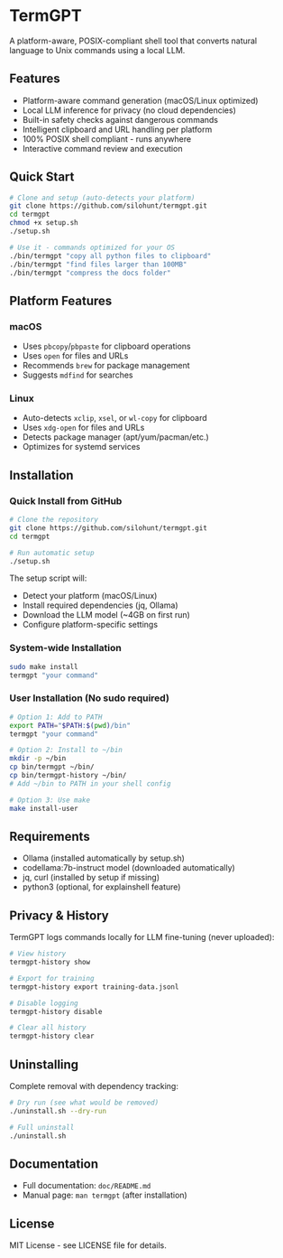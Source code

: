 # TermGPT

A platform-aware, POSIX-compliant shell tool that converts natural language to Unix commands using a local LLM.

## Features

- Platform-aware command generation (macOS/Linux optimized)
- Local LLM inference for privacy (no cloud dependencies)
- Built-in safety checks against dangerous commands
- Intelligent clipboard and URL handling per platform
- 100% POSIX shell compliant - runs anywhere
- Interactive command review and execution

## Quick Start

```bash
# Clone and setup (auto-detects your platform)
git clone https://github.com/silohunt/termgpt.git
cd termgpt
chmod +x setup.sh
./setup.sh

# Use it - commands optimized for your OS
./bin/termgpt "copy all python files to clipboard"
./bin/termgpt "find files larger than 100MB"
./bin/termgpt "compress the docs folder"
```

## Platform Features

### macOS
- Uses `pbcopy`/`pbpaste` for clipboard operations
- Uses `open` for files and URLs
- Recommends `brew` for package management
- Suggests `mdfind` for searches

### Linux
- Auto-detects `xclip`, `xsel`, or `wl-copy` for clipboard
- Uses `xdg-open` for files and URLs
- Detects package manager (apt/yum/pacman/etc.)
- Optimizes for systemd services

## Installation

### Quick Install from GitHub
```bash
# Clone the repository
git clone https://github.com/silohunt/termgpt.git
cd termgpt

# Run automatic setup
./setup.sh
```

The setup script will:
- Detect your platform (macOS/Linux)
- Install required dependencies (jq, Ollama)
- Download the LLM model (~4GB on first run)
- Configure platform-specific settings

### System-wide Installation
```bash
sudo make install
termgpt "your command"
```

### User Installation (No sudo required)
```bash
# Option 1: Add to PATH
export PATH="$PATH:$(pwd)/bin"
termgpt "your command"

# Option 2: Install to ~/bin
mkdir -p ~/bin
cp bin/termgpt ~/bin/
cp bin/termgpt-history ~/bin/
# Add ~/bin to PATH in your shell config

# Option 3: Use make
make install-user
```

## Requirements

- Ollama (installed automatically by setup.sh)
- codellama:7b-instruct model (downloaded automatically)
- jq, curl (installed by setup if missing)
- python3 (optional, for explainshell feature)

## Privacy & History

TermGPT logs commands locally for LLM fine-tuning (never uploaded):
```bash
# View history
termgpt-history show

# Export for training
termgpt-history export training-data.jsonl

# Disable logging
termgpt-history disable

# Clear all history
termgpt-history clear
```

## Uninstalling

Complete removal with dependency tracking:
```bash
# Dry run (see what would be removed)
./uninstall.sh --dry-run

# Full uninstall
./uninstall.sh
```

## Documentation

- Full documentation: `doc/README.md`
- Manual page: `man termgpt` (after installation)

## License

MIT License - see LICENSE file for details.